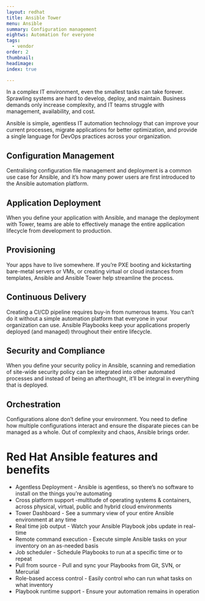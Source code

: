 ```yaml
---
layout: redhat
title: Ansible Tower
menu: Ansible
summary: Configuration management
eightws: Automation for everyone
tags:
  - vendor
order: 2
thumbnail:
headimage:
index: true

---
```

In a complex IT environment, even the smallest tasks can take forever. Sprawling systems are hard to develop, deploy, and maintain. Business demands only increase complexity, and IT teams struggle with management, availability, and cost.

Ansible is simple, agentless IT automation technology that can improve your current processes, migrate applications for better optimization, and provide a single language for DevOps practices across your organization.

## Configuration Management
Centralising configuration file management and deployment is a common use case for Ansible, and it’s how many power users are first introduced to the Ansible automation platform.

## Application Deployment
When you define your application with Ansible, and manage the deployment with Tower, teams are able to effectively manage the entire application lifecycle from development to production.

## Provisioning
Your apps have to live somewhere. If you’re PXE booting and kickstarting bare-metal servers or VMs, or creating virtual or cloud instances from templates, Ansible and Ansible Tower help streamline the process.

## Continuous Delivery
Creating a CI/CD pipeline requires buy-in from numerous teams. You can’t do it without a simple automation platform that everyone in your organization can use. Ansible Playbooks keep your applications properly deployed (and managed) throughout their entire lifecycle.

## Security and Compliance
When you define your security policy in Ansible, scanning and remediation of site-wide security policy can be integrated into other automated processes and instead of being an afterthought, it’ll be integral in everything that is deployed.

## Orchestration
Configurations alone don’t define your environment. You need to define how multiple configurations interact and ensure the disparate pieces can be managed as a whole. Out of complexity and chaos, Ansible brings order.

# Red Hat Ansible features and benefits

* Agentless Deployment - Ansible is agentless, so there’s no software to install on the things you’re automating
* Cross platform support -multitude of operating systems & containers, across physical, virtual, public and hybrid cloud environments
* Tower Dashboard - See a summary view of your entire Ansible environment at any time
* Real time job output - Watch your Ansible Playbook jobs update in real-time
* Remote command execution - Execute simple Ansible tasks on your inventory on an as-needed basis
* Job scheduler - Schedule Playbooks to run at a specific time or to repeat
* Pull from source - Pull and sync your Playbooks from Git, SVN, or Mercurial
* Role-based access control - Easily control who can run what tasks on what inventory
* Playbook runtime support - Ensure your automation remains in operation
